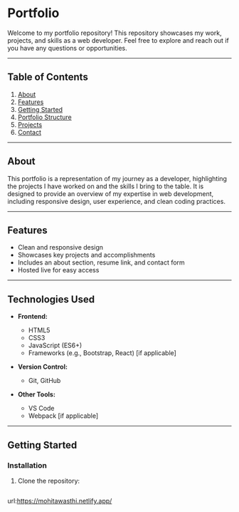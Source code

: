 # Portfolio

Welcome to my portfolio repository! This repository showcases my work, projects, and skills as a web developer. Feel free to explore and reach out if you have any questions or opportunities.

---

## Table of Contents

1. [About](#about)
2. [Features](#features)
3. [Getting Started](#getting-started)
4. [Portfolio Structure](#portfolio-structure)
5. [Projects](#projects)
6. [Contact](#contact)

---

## About

This portfolio is a representation of my journey as a developer, highlighting the projects I have worked on and the skills I bring to the table. It is designed to provide an overview of my expertise in web development, including responsive design, user experience, and clean coding practices.

---

## Features

- Clean and responsive design
- Showcases key projects and accomplishments
- Includes an about section, resume link, and contact form
- Hosted live for easy access

---

## Technologies Used

- **Frontend:**
  - HTML5
  - CSS3
  - JavaScript (ES6+)
  - Frameworks (e.g., Bootstrap, React) [if applicable]
    
- **Version Control:**
  - Git, GitHub
- **Other Tools:**
  - VS Code
  - Webpack [if applicable]

---

## Getting Started
### Installation

1. Clone the repository:
   ```bash
   
url:https://mohitawasthi.netlify.app/

